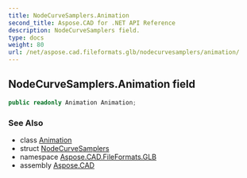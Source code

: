 ```yaml
---
title: NodeCurveSamplers.Animation
second_title: Aspose.CAD for .NET API Reference
description: NodeCurveSamplers field. 
type: docs
weight: 80
url: /net/aspose.cad.fileformats.glb/nodecurvesamplers/animation/
---
```

## NodeCurveSamplers.Animation field

```csharp
public readonly Animation Animation;
```

### See Also

* class [Animation](../../animation/)
* struct [NodeCurveSamplers](../)
* namespace [Aspose.CAD.FileFormats.GLB](../../nodecurvesamplers/)
* assembly [Aspose.CAD](../../../)


